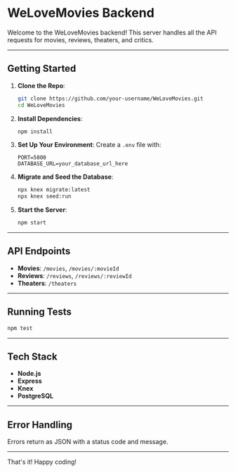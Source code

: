
# WeLoveMovies Backend

Welcome to the WeLoveMovies backend! This server handles all the API requests for movies, reviews, theaters, and critics.

---

## Getting Started

1. **Clone the Repo**:
   ```bash
   git clone https://github.com/your-username/WeLoveMovies.git
   cd WeLoveMovies
   ```

2. **Install Dependencies**:
   ```bash
   npm install
   ```

3. **Set Up Your Environment**:
   Create a `.env` file with:
   ```env
   PORT=5000
   DATABASE_URL=your_database_url_here
   ```

4. **Migrate and Seed the Database**:
   ```bash
   npx knex migrate:latest
   npx knex seed:run
   ```

5. **Start the Server**:
   ```bash
   npm start
   ```

---

## API Endpoints

- **Movies**: `/movies`, `/movies/:movieId`
- **Reviews**: `/reviews`, `/reviews/:reviewId`
- **Theaters**: `/theaters`

---

## Running Tests

```bash
npm test
```

---

## Tech Stack

- **Node.js**
- **Express**
- **Knex**
- **PostgreSQL**

---

## Error Handling

Errors return as JSON with a status code and message.

---

That's it! Happy coding!
